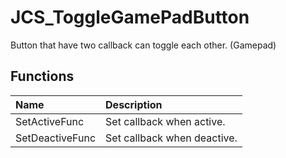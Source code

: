 # JCS_ToggleGamePadButton

Button that have two callback can toggle each other. (Gamepad)

## Functions

| Name            | Description                 |
|:----------------|:----------------------------|
| SetActiveFunc   | Set callback when active.   |
| SetDeactiveFunc | Set callback when deactive. |
